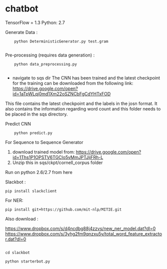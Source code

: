 # chatbot
TensorFlow = 1.3
Python: 2.7

Generate Data :


```
	python DeterministicGenerator.py test.gram 
  
```


Pre-processing (requires data generation) :


```
	python data_preprocessing.py
  
```

* navigate to sqs dir
The CNN has been trained and the latest checkpoint for the training can be downloaded from the following link:
https://drive.google.com/open?id=1aTpWLqj0md1Xm22oSZNCbFgCdYHTxFOD

This file contains the latest checkpoint and the labels in the josn format. It also contains the information regarding word count and this folder needs to be placed in the sqs directory.

Predict CNN


```
    python predict.py 

```

For Sequence to Sequence Generator 

1. download trained model from: https://drive.google.com/open?id=1Ths1P1OPSTV6TGClo5vMmJPTJijFRh-L
2. Unzip this in sqs/ckpt/cornell_corpus folder






Run on python 2.6/2.7 from here

Slackbot :

```
pip install slackclient
```

For NER:

```
pip install git+https://github.com/mit-nlp/MITIE.git
```

Also download :

https://www.dropbox.com/s/d4ncdbg88j4zzvs/new_ner_model.dat?dl=0
https://www.dropbox.com/s/3yhg2fm9qnzxu5y/total_word_feature_extractor.dat?dl=0

```

cd slackbot

python starterbot.py

```








